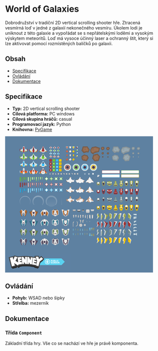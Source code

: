 # World of Galaxies
Dobrodružství v tradiční 2D vertical scrolling shooter hře.
Ztracená vesmírná loď v jedné z galaxií nekonečného vesmíru.
Úkolem lodi je uniknout z této galaxie a vypořádat se s nepřátelskými loděmi a vysokým výskytem meteoritů.
Loď má vysoce účinný laser a ochranný štít, který si lze aktivovat pomocí rozmístěných balíčků po galaxii.

## Obsah
* [Specifikace](#specifikace)
* [Ovládání](#ovládání)
* [Dokumentace](#dokumentace)

## Specifikace

- **Typ:** 2D vertical scrolling shooter
- **Cílová platforma:** PC windows
- **Cílová skupina hráčů:** casual
- **Programovací jazyk:** Python
- **Knihovna:** [PyGame](https://www.pygame.org/)

<img src="content/doc/preview.png" width="482" height="444" />

## Ovládání

- **Pohyb:** WSAD nebo šipky
- **Střelba:** mezerník

## Dokumentace

### Třída `Component`
Základní třída hry. Vše co se nachází ve hře je právě komponenta.